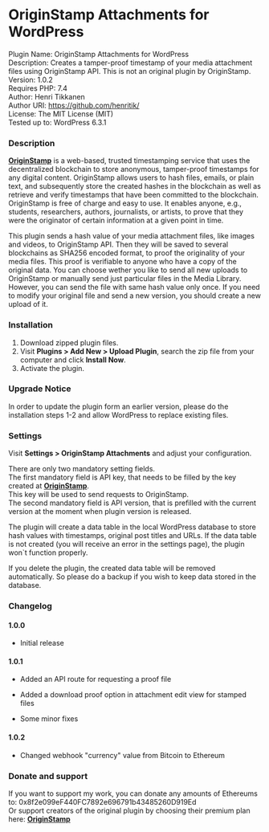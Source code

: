 # OriginStamp Attachments for WordPress

Plugin Name: OriginStamp Attachments for WordPress<br>
Description: Creates a tamper-proof timestamp of your media attachment files using OriginStamp API. This is not an original plugin by OriginStamp.<br>
Version: 1.0.2<br>
Requires PHP: 7.4<br>
Author: Henri Tikkanen<br>
Author URI: https://github.com/henritik/<br>
License: The MIT License (MIT)<br>
Tested up to: WordPress 6.3.1<br>

### Description

**[OriginStamp](https://originstamp.com/)** is a web-based, trusted timestamping service that uses the decentralized blockchain to store anonymous, tamper-proof timestamps for any digital content.
OriginStamp allows users to hash files, emails, or plain text, and subsequently store the created hashes in the blockchain as well as retrieve and verify timestamps
that have been committed to the blockchain. OriginStamp is free of charge and easy to use. It enables anyone, e.g., students, researchers, authors, journalists, or 
artists, to prove that they were the originator of certain information at a given point in time.

This plugin sends a hash value of your media attachment files, like images and videos, to OriginStamp API. Then they will be saved to several blockchains as SHA256 encoded format,
to proof the originality of your media files. This proof is verifiable to anyone who have a copy of the original data. You can choose wether 
you like to send all new uploads to OriginStamp or manually send just particular files in the Media Library. However, you can send the file with same hash value only once. 
If you need to modify your original file and send a new version, you should create a new upload of it.

### Installation

1. Download zipped plugin files.
2. Visit **Plugins > Add New > Upload Plugin**, search the zip file from your computer and click **Install Now**.
3. Activate the plugin.

### Upgrade Notice
In order to update the plugin form an earlier version, please do the installation steps 1-2 and allow WordPress to replace existing files.

### Settings

Visit **Settings > OriginStamp Attachments** and adjust your configuration.

There are only two mandatory setting fields.<br>
The first mandatory field is API key, that needs to be filled by the key created at **[OriginStamp](https://originstamp.com/)**.<br>
This key will be used to send requests to OriginStamp.<br>
The second mandatory field is API version, that is prefilled with the current version at the moment when plugin version is released.

The plugin will create a data table in the local WordPress database to store hash values with timestamps, original post titles and URLs.
If the data table is not created (you will receive an error in the settings page), the plugin won`t function properly.

If you delete the plugin, the created data table will be removed automatically. So please do a backup if you wish to keep data stored in the database.

### Changelog

#### 1.0.0
- Initial release

#### 1.0.1
- Added an API route for requesting a proof file

- Added a download proof option in attachment edit view for stamped files

- Some minor fixes

#### 1.0.2
- Changed webhook "currency" value from Bitcoin to Ethereum

### Donate and support

If you want to support my work, you can donate any amounts of Ethereums to: 0x8f2e099eF440FC7892e696791b43485260D919Ed<br>
Or support creators of the original plugin by choosing their premium plan here: **[OriginStamp](https://originstamp.com/)**
